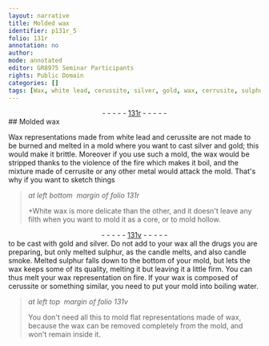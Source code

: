 ```yaml
---
layout: narrative
title: Molded wax
identifier: p131r_5
folio: 131r
annotation: no
author:
mode: annotated
editor: GR8975 Seminar Participants
rights: Public Domain
categories: []
tags: [Wax, white lead, cerussite, silver, gold, wax, cerrusite, sulphur]
---
```


 <div class="folio" align="center">- - - - - <a href="http://gallica.bnf.fr/ark:/12148/btv1b10500001g/f267.item.r=" target="_blank">131r</a> - - - - - </div> 
## Molded wax

  
 <span class="material">Wax</span> representations made from <span class="material">white lead</span> and <span class="material">cerussite</span> are not made to be burned and melted in a mold where you want to cast <span class="material">silver</span> and <span class="material">gold</span>; this would make it brittle. Moreover if you use such a mold, the <span class="material">wax</span> would be stripped thanks to the violence of the fire which makes it boil, and the mixture made of <span class="material">cerrusite</span> or any other metal would attack the mold. That's why if you want to sketch things 
 
> *at left bottom  margin of folio 131r*
> 
>  \+White <span class="material">wax</span> is more delicate than the other, and it doesn't leave any filth when you want to mold it as a core, or to mold hollow. 
 <div class="folio" align="center">- - - - - <a href="http://gallica.bnf.fr/ark:/12148/btv1b10500001g/f268.item.r=         " target="_blank">131v</a> - - - - - </div> 
 to be cast with <span class="material">gold</span> and <span class="material">silver</span>. Do not add to your wax all the drugs you are preparing, but only melted <span class="material">sulphur</span>, as the candle melts, and also candle smoke. Melted <span class="material">sulphur</span> falls down to the bottom of your mold, but lets the wax keeps some of its quality, melting it but leaving it a little firm. You can thus melt your wax representation on fire. If your <span class="material">wax</span> is composed of <span class="material">cerussite</span> or something similar, you need to put your mold into boiling water. 
  
> *at left top  margin of folio 131v*
> 
>  You don't need all this to mold flat representations made of wax, because the <span class="material">wax</span> can be removed completely from the mold, and won't remain inside it. 
 